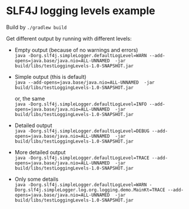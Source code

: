 # SLF4J logging levels example

Build by `./gradlew build`

Get different output by running with different levels:

* Empty output (because of no warnings and errors)  
  ```java -Dorg.slf4j.simpleLogger.defaultLogLevel=WARN --add-opens=java.base/java.nio=ALL-UNNAMED  -jar build/libs/testLoggingLevels-1.0-SNAPSHOT.jar```
* Simple output (this is default)  
  ```java --add-opens=java.base/java.nio=ALL-UNNAMED  -jar build/libs/testLoggingLevels-1.0-SNAPSHOT.jar```

  or, the same  
  ```java -Dorg.slf4j.simpleLogger.defaultLogLevel=INFO --add-opens=java.base/java.nio=ALL-UNNAMED  -jar build/libs/testLoggingLevels-1.0-SNAPSHOT.jar```
* Detailed output  
  ```java -Dorg.slf4j.simpleLogger.defaultLogLevel=DEBUG --add-opens=java.base/java.nio=ALL-UNNAMED  -jar build/libs/testLoggingLevels-1.0-SNAPSHOT.jar```
* More detailed output  
  ```java -Dorg.slf4j.simpleLogger.defaultLogLevel=TRACE --add-opens=java.base/java.nio=ALL-UNNAMED  -jar build/libs/testLoggingLevels-1.0-SNAPSHOT.jar```
* Only some details  
  ```java -Dorg.slf4j.simpleLogger.defaultLogLevel=WARN -Dorg.slf4j.simpleLogger.log.org.logging.demo.MainKt=TRACE --add-opens=java.base/java.nio=ALL-UNNAMED  -jar build/libs/testLoggingLevels-1.0-SNAPSHOT.jar```
